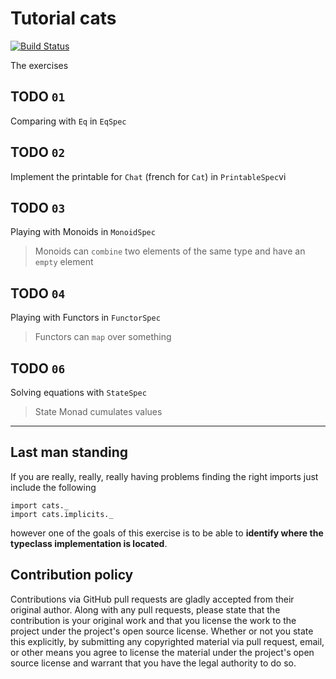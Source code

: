 Tutorial cats
======

[![Build Status](https://travis-ci.org/fagossa/tutorial-cats.svg?branch=solution)](https://travis-ci.org/fagossa/tutorial-cats)


The exercises

## TODO `01`

Comparing with `Eq` in `EqSpec`


## TODO `02`

Implement the printable for `Chat` (french for `Cat`) in `PrintableSpec`vi 


## TODO `03`

Playing with Monoids in `MonoidSpec`

> Monoids can `combine` two elements of the same type and have an `empty` element

## TODO `04`

Playing with Functors in `FunctorSpec`

> Functors can `map` over something

## TODO `06`

Solving equations with `StateSpec`

> State Monad cumulates values

-----

## Last man standing

If you are really, really, really having problems finding the right imports just include the following

```
import cats._
import cats.implicits._
```

however one of the goals of this exercise is to be able to __identify where the typeclass implementation is located__.

## Contribution policy ##

Contributions via GitHub pull requests are gladly accepted from their original author. Along with
any pull requests, please state that the contribution is your original work and that you license
the work to the project under the project's open source license. Whether or not you state this
explicitly, by submitting any copyrighted material via pull request, email, or other means you
agree to license the material under the project's open source license and warrant that you have the
legal authority to do so.